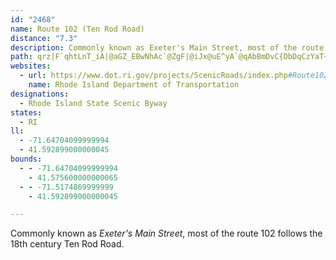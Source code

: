 ```yaml
---
id: "2468"
name: Route 102 (Ten Rod Road)
distance: "7.3"
description: Commonly known as Exeter's Main Street, most of the route 102 follows the 18th century Ten Rod Road.
path: qrz|F`qhtLnT_iA|@aGZ_EBwNhAc`@ZgF|@iJx@uE^yA`@qAbBmDvC{DbDqCzYaT~BwBbBqC~AyD|@{D^sCJmGaAkb@DaMIsFYcIXkVo@iUH{SCiKe@gp@Y{L?oMOgOg@oMNiTAgFYgJyAiQH}WNmCz@mFdGoQhAuDbBsHXkDDeBCmBOaB}AmJGs@CsCXuCd@qB|@aCh@mBXqB^iFj@{Mr@mFX}CDiEy@iKByCZeCfC_K`AcFb@yDTaEyAwj@
websites:
  - url: https://www.dot.ri.gov/projects/ScenicRoads/index.php#Route102
    name: Rhode Island Department of Transportation
designations:
  - Rhode Island State Scenic Byway
states:
  - RI
ll:
  - -71.64704099999994
  - 41.592899000000045
bounds:
  - - -71.64704099999994
    - 41.575600000000065
  - - -71.5174869999999
    - 41.592899000000045

---
```


Commonly known as _Exeter's Main Street_, most of the route 102 follows the 18th century Ten Rod Road.
